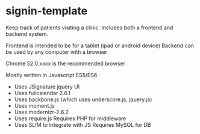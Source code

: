# signin-template

Keep track of patients visiting a clinic.  Includes both a frontend and backend system.

Frontend is intended to be for a tablet (ipad or android device)
Backend can be used by any computer with a browser

Chrome 52.0.xxxx is the recommended browser

Mostly written in Javascript ES5/ES6
- Uses JSignature jquery UI
- Uses fullcalendar 2.6.1
- Uses backbone.js (which uses underscore.js, jquery.js)
- Uses moment.js
- Uses modernizr-2.6.2
- Uses require.js
Requires PHP for middleware
- Uses SLIM to integrate with JS
Requires MySQL for DB

